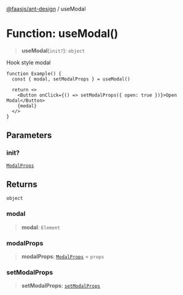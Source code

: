 [@faasjs/ant-design](../README.md) / useModal

# Function: useModal()

> **useModal**(`init?`): `object`

Hook style modal

```tsx
function Example() {
  const { modal, setModalProps } = useModal()

  return <>
    <Button onClick={() => setModalProps({ open: true })}>Open Modal</Button>
    {modal}
  </>
}
```

## Parameters

### init?

[`ModalProps`](../interfaces/ModalProps.md)

## Returns

`object`

### modal

> **modal**: `Element`

### modalProps

> **modalProps**: [`ModalProps`](../interfaces/ModalProps.md) = `props`

### setModalProps

> **setModalProps**: [`setModalProps`](../type-aliases/setModalProps.md)
